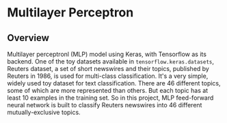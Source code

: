 # Multilayer Perceptron
## Overview
Multilayer perceptronl (MLP) model using Keras, with Tensorflow as its backend. One of the toy datasets available in ``tensorflow.keras.datasets``, Reuters dataset, a set of short newswires and their topics, published by Reuters in 1986, is used for multi-class classification. It's a very simple, widely used toy dataset for text classification. There are 46 different topics, some of which are more represented than others. But each topic has at least 10 examples in the training set. So in this project, MLP feed-forward neural network is built to classify Reuters newswires into 46 different mutually-exclusive topics.